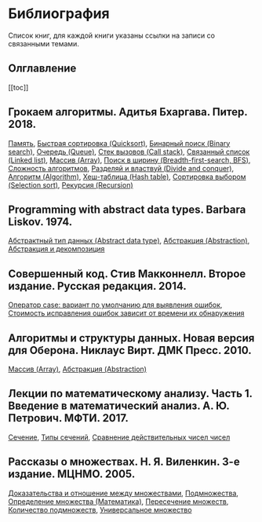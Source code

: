 # Библиография

Список книг, для каждой книги указаны ссылки на записи со связанными темами.

## Олглавление

[[toc]]

## Грокаем алгоритмы. Адитья Бхаргава. Питер. 2018.

[Память](20221029234220.md), [Быстрая сортировка (Quicksort)](20221026235533.md), [Бинарный поиск (Binary search)](20221025215226.md), [Очередь (Queue)](20221025223739.md), [Стек вызовов (Call stack)](20221027000407.md), [Связанный список (Linked list)](20221024232535.md), [Массив (Array)](20221025215309.md), [Поиск в ширину (Breadth-first-search, BFS)](20221026234807.md), [Сложность алгоритмов](20221027223051.md), [Разделяй и властвуй (Divide and conquer)](20221027001332.md), [Алгоритм (Algorithm)](20221030004439.md), [Хеш-таблица (Hash table)](20221027222457.md), [Сортировка выбором (Selection sort)](20221023134905.md), [Рекурсия (Recursion)](20221027000223.md)

## Programming with abstract data types. Barbara Liskov. 1974.

[Абстрактный тип данных (Abstract data type)](20221023123217.md), [Абстракция (Abstraction)](20221029234239.md), [Абстракция и декомпозиция](20221029235132.md)

## Совершенный код. Стив Макконнелл. Второе издание. Русская редакция. 2014.

[Оператор case: вариант по умолчанию для выявления ошибок](20221023132701.md), [Стоимость исправления ошибок зависит от времени их обнаружения](20221023132121.md)

## Алгоритмы и структуры данных. Новая версия для Оберона. Никлаус Вирт. ДМК Пресс. 2010.

[Массив (Array)](20221025215309.md), [Абстракция (Abstraction)](20221029234239.md)

## Лекции по математическому анализу. Часть 1. Введение в математический анализ. А. Ю. Петрович. МФТИ. 2017.

[Сечение](20221030191856.md), [Типы сечений](20221030230520.md), [Сравнение действительных чисел чисел](20221030232937.md)

## Рассказы о множествах. Н. Я. Виленкин. 3-е издание. МЦНМО. 2005.

[Доказательства и отношение между множествами](20221101235817.md), [Подмножества](20221101234235.md), [Определение множества (Математика)](20221031234358.md), [Пересечение множеств](20221102002259.md), [Количество подмножеств](20221102000741.md), [Универсальное множество](20221102001903.md)

